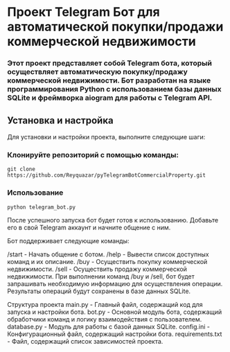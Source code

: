 # Проект Telegram Бот для автоматической покупки/продажи коммерческой недвижимости
### Этот проект представляет собой Telegram бота, который осуществляет автоматическую покупку/продажу коммерческой недвижимости. Бот разработан на языке программирования Python с использованием базы данных SQLite и фреймворка aiogram для работы с Telegram API.

## Установка и настройка
Для установки и настройки проекта, выполните следующие шаги:

### Клонируйте репозиторий с помощью команды:

```
git clone https://github.com/Reyquazar/pyTelegramBotCommercialProperty.git
```
### Использование
```
python telegram_bot.py
```

После успешного запуска бот будет готов к использованию. Добавьте его в свой Telegram аккаунт и начните общение с ним.

Бот поддерживает следующие команды:

/start - Начать общение с ботом.
/help - Вывести список доступных команд и их описание.
/buy - Осуществить покупку коммерческой недвижимости.
/sell - Осуществить продажу коммерческой недвижимости.
При выполнении команд /buy и /sell, бот будет запрашивать необходимую информацию для осуществления операции. Результаты операций будут сохранены в базе данных SQLite.

Структура проекта
main.py - Главный файл, содержащий код для запуска и настройки бота.
bot.py - Основной модуль бота, содержащий обработчики команд и логику взаимодействия с пользователем.
database.py - Модуль для работы с базой данных SQLite.
config.ini - Конфигурационный файл, содержащий настройки бота.
requirements.txt - Файл, содержащий список зависимостей проекта.
